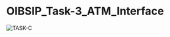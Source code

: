 # OIBSIP_Task-3_ATM_Interface

![TASK-C](https://user-images.githubusercontent.com/91360153/192874356-bbceb1db-63ad-4241-9097-a5b406e4ad34.PNG)
